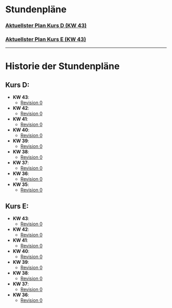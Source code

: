 # Stundenpläne

### [Aktuellster Plan Kurs D (KW 43)](./US_IT_2024_Sommer_FIAE_D_2024_abKW43.pdf)
### [Aktuellster Plan Kurs E (KW 43)](./US_IT_2024_Sommer_FIAE_E_2024_abKW43.pdf)

---

# Historie der Stundenpläne

## Kurs D:
- **KW 43**:
  - [Revision 0](./US_IT_2024_Sommer_FIAE_D_2024_abKW43.pdf)
- **KW 42**:
  - [Revision 0](./US_IT_2024_Sommer_FIAE_D_2024_abKW42.pdf)
- **KW 41**:
  - [Revision 0](./US_IT_2024_Sommer_FIAE_D_2024_abKW41.pdf)
- **KW 40**:
  - [Revision 0](./US_IT_2024_Sommer_FIAE_D_2024_abKW40.pdf)
- **KW 39**:
  - [Revision 0](./US_IT_2024_Sommer_FIAE_D_2024_abKW39.pdf)
- **KW 38**:
  - [Revision 0](./US_IT_2024_Sommer_FIAE_D_2024_abKW38.pdf)
- **KW 37**:
  - [Revision 0](./US_IT_2024_Sommer_FIAE_D_2024_abKW37.pdf)
- **KW 36**:
  - [Revision 0](./US_IT_2024_Sommer_FIAE_D_2024_abKW36.pdf)
- **KW 35**:
  - [Revision 0](./US_IT_2024_Sommer_FIAE_D_2024_abKW35.pdf)

## Kurs E:
- **KW 43**:
  - [Revision 0](./US_IT_2024_Sommer_FIAE_E_2024_abKW43.pdf)
- **KW 42**:
  - [Revision 0](./US_IT_2024_Sommer_FIAE_E_2024_abKW42.pdf)
- **KW 41**:
  - [Revision 0](./US_IT_2024_Sommer_FIAE_E_2024_abKW41.pdf)
- **KW 40**:
  - [Revision 0](./US_IT_2024_Sommer_FIAE_E_2024_abKW40.pdf)
- **KW 39**:
  - [Revision 0](./US_IT_2024_Sommer_FIAE_E_2024_abKW39.pdf)
- **KW 38**:
  - [Revision 0](./US_IT_2024_Sommer_FIAE_E_2024_abKW38.pdf)
- **KW 37**:
  - [Revision 0](./US_IT_2024_Sommer_FIAE_E_2024_abKW37.pdf)
- **KW 36**:
  - [Revision 0](./US_IT_2024_Sommer_FIAE_E_2024_abKW36.pdf)

